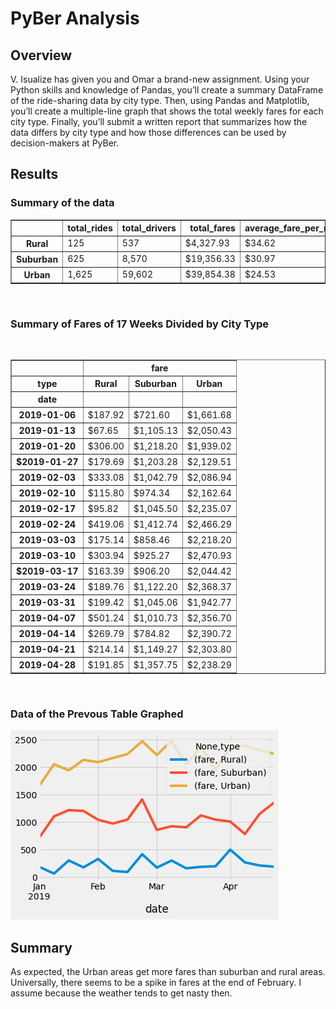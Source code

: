 # PyBer Analysis

## Overview
V. Isualize has given you and Omar a brand-new assignment. Using your Python skills and knowledge of Pandas, you’ll create a summary DataFrame of the ride-sharing data by city type. Then, using Pandas and Matplotlib, you’ll create a multiple-line graph that shows the total weekly fares for each city type. Finally, you’ll submit a written report that summarizes how the data differs by city type and how those differences can be used by decision-makers at PyBer.

## Results
### Summary of the data
<div>
<table border="1" class="dataframe">
  <thead>
    <tr style="text-align: right;">
      <th></th>
      <th>total_rides</th>
      <th>total_drivers</th>
      <th>total_fares</th>
      <th>average_fare_per_ride</th>
      <th>average_fare_per_driver</th>
    </tr>
  </thead>
  <tbody>
    <tr>
      <th>Rural</th>
      <td>125</td>
      <td>537</td>
      <td>$4,327.93</td>
      <td>$34.62</td>
      <td>$8.06</td>
    </tr>
    <tr>
      <th>Suburban</th>
      <td>625</td>
      <td>8,570</td>
      <td>$19,356.33</td>
      <td>$30.97</td>
      <td>$2.26</td>
    </tr>
    <tr>
      <th>Urban</th>
      <td>1,625</td>
      <td>59,602</td>
      <td>$39,854.38</td>
      <td>$24.53</td>
      <td>$0.67</td>
    </tr>
  </tbody>
</table>
</div>
<br>

### Summary of Fares of 17 Weeks Divided by City Type
<br>

<div>
<table border="1" class="dataframe">
  <thead>
    <tr>
      <th></th>
      <th colspan="3" halign="left">fare</th>
    </tr>
    <tr>
      <th>type</th>
      <th>Rural</th>
      <th>Suburban</th>
      <th>Urban</th>
    </tr>
    <tr>
      <th>date</th>
      <th></th>
      <th></th>
      <th></th>
    </tr>
  </thead>
  <tbody>
    <tr>
      <th>2019-01-06</th>
      <td>$187.92</td>
      <td>$721.60</td>
      <td>$1,661.68</td>
    </tr>
    <tr>
      <th>2019-01-13</th>
      <td>$67.65</td>
      <td>$1,105.13</td>
      <td>$2,050.43</td>
    </tr>
    <tr>
      <th>2019-01-20</th>
      <td>$306.00</td>
      <td>$1,218.20</td>
      <td>$1,939.02</td>
    </tr>
    <tr>
      <th>$2019-01-27</th>
      <td>$179.69</td>
      <td>$1,203.28</td>
      <td>$2,129.51</td>
    </tr>
    <tr>
      <th>2019-02-03</th>
      <td>$333.08</td>
      <td>$1,042.79</td>
      <td>$2,086.94</td>
    </tr>
    <tr>
      <th>2019-02-10</th>
      <td>$115.80</td>
      <td>$974.34</td>
      <td>$2,162.64</td>
    </tr>
    <tr>
      <th>2019-02-17</th>
      <td>$95.82</td>
      <td>$1,045.50</td>
      <td>$2,235.07</td>
    </tr>
    <tr>
      <th>2019-02-24</th>
      <td>$419.06</td>
      <td>$1,412.74</td>
      <td>$2,466.29</td>
    </tr>
    <tr>
      <th>2019-03-03</th>
      <td>$175.14</td>
      <td>$858.46</td>
      <td>$2,218.20</td>
    </tr>
    <tr>
      <th>2019-03-10</th>
      <td>$303.94</td>
      <td>$925.27</td>
      <td>$2,470.93</td>
    </tr>
    <tr>
      <th>$2019-03-17</th>
      <td>$163.39</td>
      <td>$906.20</td>
      <td>$2,044.42</td>
    </tr>
    <tr>
      <th>2019-03-24</th>
      <td>$189.76</td>
      <td>$1,122.20</td>
      <td>$2,368.37</td>
    </tr>
    <tr>
      <th>2019-03-31</th>
      <td>$199.42</td>
      <td>$1,045.06</td>
      <td>$1,942.77</td>
    </tr>
    <tr>
      <th>2019-04-07</th>
      <td>$501.24</td>
      <td>$1,010.73</td>
      <td>$2,356.70</td>
    </tr>
    <tr>
      <th>2019-04-14</th>
      <td>$269.79</td>
      <td>$784.82</td>
      <td>$2,390.72</td>
    </tr>
    <tr>
      <th>2019-04-21</th>
      <td>$214.14</td>
      <td>$1,149.27</td>
      <td>$2,303.80</td>
    </tr>
    <tr>
      <th>2019-04-28</th>
      <td>$191.85</td>
      <td>$1,357.75</td>
      <td>$2,238.29</td>
    </tr>
  </tbody>
</table>
</div>

<br>

### Data of the Prevous Table Graphed

![](assets/output_24_1.png)


## Summary
As expected, the Urban areas get more fares than suburban and rural areas. Universally, there seems to be a spike in fares at the end of February. I assume because the weather tends to get nasty then.
